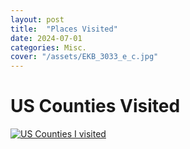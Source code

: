 ```yaml
---
layout: post
title:  "Places Visited"
date: 2024-07-01
categories: Misc.
cover: "/assets/EKB_3033_e_c.jpg"
---
```


<h1>US Counties Visited</h1>
<a href="{{ site.baseurl }}/maps/fun/Counties_Map.png" data-lightbox="counties-map" data-title="Counties that I have Visited">
  <img 
    src="{{ site.baseurl }}/maps/fun/Counties_Map.png" 
    alt="US Counties I visited" 
    title="US Counties that I have visited">
</a>
